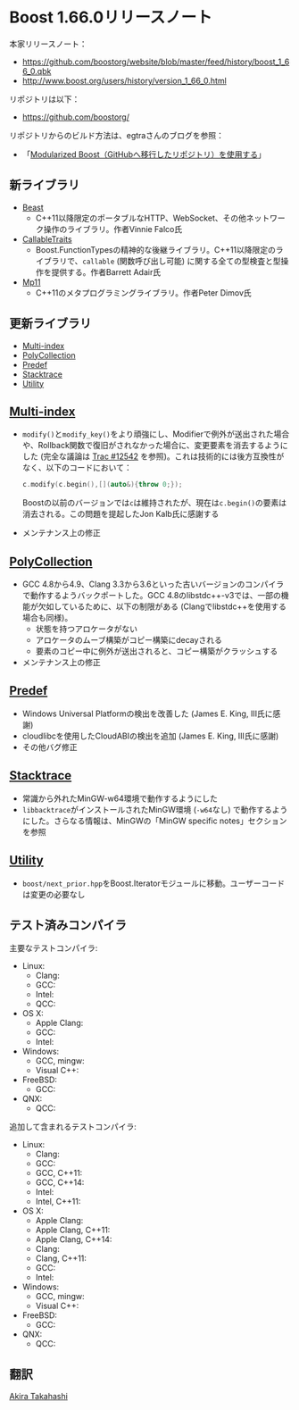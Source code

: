 # Boost 1.66.0リリースノート

本家リリースノート：

- <https://github.com/boostorg/website/blob/master/feed/history/boost_1_66_0.qbk>
- <http://www.boost.org/users/history/version_1_66_0.html>


リポジトリは以下：

- <https://github.com/boostorg/>


リポジトリからのビルド方法は、egtraさんのブログを参照：

- 「[Modularized Boost（GitHubへ移行したリポジトリ）を使用する](http://dev.activebasic.com/egtra/2013/12/03/620/)」


## 新ライブラリ

- [Beast](http://www.boost.org/doc/libs/release/libs/beast)
    - C++11以降限定のポータブルなHTTP、WebSocket、その他ネットワーク操作のライブラリ。作者Vinnie Falco氏
- [CallableTraits](http://www.boost.org/doc/libs/release/libs/callable_traits)
    - Boost.FunctionTypesの精神的な後継ライブラリ。C++11以降限定のライブラリで、`callable` (関数呼び出し可能) に関する全ての型検査と型操作を提供する。作者Barrett Adair氏
- [Mp11](http://www.boost.org/doc/libs/release/libs/mp11)
    - C++11のメタプログラミングライブラリ。作者Peter Dimov氏


## 更新ライブラリ

- [Multi-index](#multi-index)
- [PolyCollection](#poly-collection)
- [Predef](#predef)
- [Stacktrace](#stacktrace)
- [Utility](#utility)


## <a name="multi-index" href="#multi-index">Multi-index</a>

- `modify()`と`modify_key()`をより頑強にし、Modifierで例外が送出された場合や、Rollback関数で復旧がされなかった場合に、変更要素を消去するようにした (完全な議論は [Trac #12542](https://svn.boost.org/trac10/ticket/12542) を参照)。これは技術的には後方互換性がなく、以下のコードにおいて：
    ```cpp
    c.modify(c.begin(),[](auto&){throw 0;});
    ```

    Boostの以前のバージョンでは`c`は維持されたが、現在は`c.begin()`の要素は消去される。この問題を提起したJon Kalb氏に感謝する
- メンテナンス上の修正


## <a name="poly-collection" href="#poly-collection">PolyCollection</a>

- GCC 4.8から4.9、Clang 3.3から3.6といった古いバージョンのコンパイラで動作するようバックポートした。GCC 4.8のlibstdc++-v3では、一部の機能が欠如しているために、以下の制限がある (Clangでlibstdc++を使用する場合も同様)。
    - 状態を持つアロケータがない
    - アロケータのムーブ構築がコピー構築にdecayされる
    - 要素のコピー中に例外が送出されると、コピー構築がクラッシュする
- メンテナンス上の修正


## <a name="predef" href="#predef">Predef</a>

- Windows Universal Platformの検出を改善した (James E. King, III氏に感謝)
- cloudlibcを使用したCloudABIの検出を追加 (James E. King, III氏に感謝)
- その他バグ修正


## <a name="stacktrace" href="#stacktrace">Stacktrace</a>

- 常識から外れたMinGW-w64環境で動作するようにした
- `libbacktrace`がインストールされたMinGW環境 (`-w64`なし) で動作するようにした。さらなる情報は、MinGWの「MinGW specific notes」セクションを参照


## <a name="utility" href="#utility">Utility</a>

- `boost/next_prior.hpp`をBoost.Iteratorモジュールに移動。ユーザーコードは変更の必要なし


## テスト済みコンパイラ
主要なテストコンパイラ:

- Linux:
    - Clang:
    - GCC:
    - Intel:
    - QCC:
- OS X:
    - Apple Clang:
    - GCC:
    - Intel:
- Windows:
    - GCC, mingw:
    - Visual C++:
- FreeBSD:
    - GCC:
- QNX:
    - QCC:

追加して含まれるテストコンパイラ:

- Linux:
    - Clang:
    - GCC:
    - GCC, C++11:
    - GCC, C++14:
    - Intel:
    - Intel, C++11:
- OS X:
    - Apple Clang:
    - Apple Clang, C++11:
    - Apple Clang, C++14:
    - Clang:
    - Clang, C++11:
    - GCC:
    - Intel:
- Windows:
    - GCC, mingw:
    - Visual C++:
- FreeBSD:
    - GCC:
- QNX:
    - QCC:

## 翻訳
[Akira Takahashi](https://github.com/faithandbrave)

